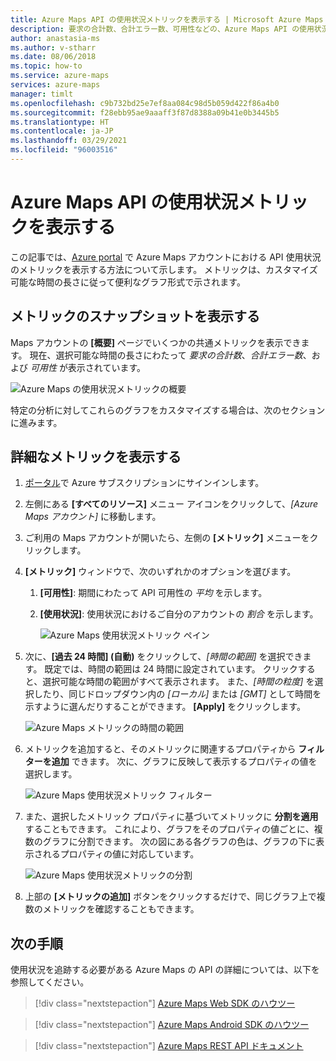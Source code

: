 ```yaml
---
title: Azure Maps API の使用状況メトリックを表示する | Microsoft Azure Maps
description: 要求の合計数、合計エラー数、可用性などの、Azure Maps API の使用状況メトリックを表示する方法について説明します。 データをフィルター処理して結果を分割する方法を参照してください。
author: anastasia-ms
ms.author: v-stharr
ms.date: 08/06/2018
ms.topic: how-to
ms.service: azure-maps
services: azure-maps
manager: timlt
ms.openlocfilehash: c9b732bd25e7ef8aa084c98d5b059d422f86a4b0
ms.sourcegitcommit: f28ebb95ae9aaaff3f87d8388a09b41e0b3445b5
ms.translationtype: HT
ms.contentlocale: ja-JP
ms.lasthandoff: 03/29/2021
ms.locfileid: "96003516"
---
```

# <a name="view-azure-maps-api-usage-metrics"></a>Azure Maps API の使用状況メトリックを表示する

この記事では、[Azure portal](https://portal.azure.com) で Azure Maps アカウントにおける API 使用状況のメトリックを表示する方法について示します。 メトリックは、カスタマイズ可能な時間の長さに従って便利なグラフ形式で示されます。

## <a name="view-metric-snapshot"></a>メトリックのスナップショットを表示する

Maps アカウントの **[概要]** ページでいくつかの共通メトリックを表示できます。 現在、選択可能な時間の長さにわたって *要求の合計数*、*合計エラー数*、および *可用性* が表示されています。

![Azure Maps の使用状況メトリックの概要](media/how-to-view-api-usage/portal-overview.png)

特定の分析に対してこれらのグラフをカスタマイズする場合は、次のセクションに進みます。

## <a name="view-detailed-metrics"></a>詳細なメトリックを表示する

1. [ポータル](https://portal.azure.com)で Azure サブスクリプションにサインインします。

2. 左側にある **[すべてのリソース]** メニュー アイコンをクリックして、*[Azure Maps アカウント]* に移動します。

3. ご利用の Maps アカウントが開いたら、左側の **[メトリック]** メニューをクリックします。

4. **[メトリック]** ウィンドウで、次のいずれかのオプションを選びます。

   1. **[可用性]**: 期間にわたって API 可用性の *平均* を示します。
   2. **[使用状況]**: 使用状況におけるご自分のアカウントの *割合* を示します。

      ![Azure Maps 使用状況メトリック ペイン](media/how-to-view-api-usage/portal-metrics.png)

5. 次に、**[過去 24 時間] (自動)** をクリックして、*[時間の範囲]* を選択できます。 既定では、時間の範囲は 24 時間に設定されています。 クリックすると、選択可能な時間の範囲がすべて表示されます。 また、*[時間の粒度]* を選択したり、同じドロップダウン内の *[ローカル]* または *[GMT]* として時間を示すように選んだりすることができます。 **[Apply]** をクリックします。

    ![Azure Maps メトリックの時間の範囲](media/how-to-view-api-usage/time-range.png)

6. メトリックを追加すると、そのメトリックに関連するプロパティから **フィルターを追加** できます。 次に、グラフに反映して表示するプロパティの値を選択します。

    ![Azure Maps 使用状況メトリック フィルター](media/how-to-view-api-usage/filter.png)

7. また、選択したメトリック プロパティに基づいてメトリックに **分割を適用** することもできます。 これにより、グラフをそのプロパティの値ごとに、複数のグラフに分割できます。 次の図にある各グラフの色は、グラフの下に表示されるプロパティの値に対応しています。

    ![Azure Maps 使用状況メトリックの分割](media/how-to-view-api-usage/splitting.png)

8. 上部の **[メトリックの追加]** ボタンをクリックするだけで、同じグラフ上で複数のメトリックを確認することもできます。

## <a name="next-steps"></a>次の手順

使用状況を追跡する必要がある Azure Maps の API の詳細については、以下を参照してください。
> [!div class="nextstepaction"] 
> [Azure Maps Web SDK のハウツー](how-to-use-map-control.md)

> [!div class="nextstepaction"] 
> [Azure Maps Android SDK のハウツー](how-to-use-android-map-control-library.md)

> [!div class="nextstepaction"]
> [Azure Maps REST API ドキュメント](/rest/api/maps)
